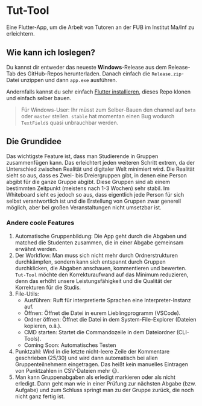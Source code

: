 # Tut-Tool

Eine Flutter-App, um die Arbeit von Tutoren an der FUB im Institut Ma/Inf zu erleichtern.

## Wie kann ich loslegen?

Du kannst dir entweder das neueste **Windows**-Release aus dem Release-Tab des GitHub-Repos herunterladen. Danach einfach die `Release.zip`-Datei unzippen und dann `app.exe` ausführen. 

Andernfalls kannst du sehr einfach [Flutter installieren](https://docs.flutter.dev/get-started/install), dieses Repo klonen und einfach selber bauen. 

> Für Windows-User: Ihr müsst zum Selber-Bauen den channel auf `beta` oder `master` stellen. `stable` hat momentan einen Bug wodurch `TextField`s quasi unbrauchbar werden.  

## Die Grundidee

Das wichtigste Feature ist, dass man Studierende in Gruppen zusammenfügen kann. Das erleichtert jeden weiteren Schritt extrem, da der Unterschied zwischen Realität und digitaler Welt minimiert wird. Die Realität sieht so aus, dass es Zwei- bis Dreiergruppen gibt, in denen eine Person abgibt für die ganze Gruppe abgibt. Diese Gruppen sind ab einem bestimmten Zeitpunkt (meistens nach 1-3 Wochen) sehr stabil. Im Whiteboard sieht es jedoch so aus, dass eigentlich jede Person für sich selbst verantwortlich ist und die Erstellung von Gruppen zwar generell möglich, aber bei großen Veranstaltungen nicht umsetzbar ist.

### Andere coole Features

1. Automatische Gruppenbildung: Die App geht durch die Abgaben und matched die Studenten zusammen, die in einer Abgabe gemeinsam erwähnt werden. 
2. Der Workflow: Man muss sich nicht mehr durch Ordnerstrukturen durchkämpfen, sondern kann sich entspannt durch Gruppen durchklicken, die Abgaben anschauen, kommentieren und bewerten. `Tut-Tool` möchte den Korrekturaufwand auf das Minimum reduzieren, denn das erhöht unsere Leistungsfähigkeit und die Qualität der Korrekturen für die Studis. 
3. File-Utils:
    - Ausführen: Ruft für interpretierte Sprachen eine Interpreter-Instanz auf.
    - Öffnen: Öffnet die Datei in eurem Lieblingprogramm (VSCode).
    - Ordner öffnen: Öffnet die Datei in dem System-File-Explorer (Dateien kopieren, o.ä.).
    - CMD starten: Startet die Commandozeile in dem Dateiordner (CLI-Tools).
    - Coming Soon: Automatisches Testen
4. Punktzahl: Wird in die letzte nicht-leere Zeile der Kommentare geschrieben (25/30) und wird dann automatisch bei allen Gruppenteilnehmern eingetragen. Das heißt kein manuelles Eintragen von Punktzahlen in CSV-Dateien mehr 😉.
5. Man kann Gruppenabgaben als erledigt markieren oder als nicht erledigt. Dann geht man wie in einer Prüfung zur nächsten Abgabe (bzw. Aufgabe) und zum Schluss springt man zu der Gruppe zurück, die noch nicht ganz fertig ist.